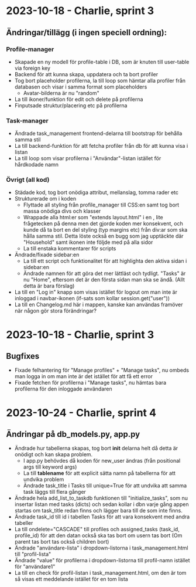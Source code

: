 # 2023-10-18 - Charlie, sprint 3
## Ändringar/tillägg (i ingen speciell ordning):

### Profile-manager
- Skapade en ny modell för profile-table i DB, som är knuten till user-table via foreign key
- Backend för att kunna skapa, uppdatera och ta bort profiler
- Tog bort placeholder profilerna, la till loop som hämtar alla profiler från databasen och visar i samma format som placeholders
    - Avatar-bilderna är nu "random"
- La till ikoner/funktion för edit och delete på profilerna
- Finputsade struktur/placering etc på profilerna

### Task-manager
- Ändrade task_management frontend-delarna till bootstrap för behålla samma stil
- La till backend-funktion för att fetcha profiler från db för att kunna visa i listan
- La till loop som visar profilerna i "Användar"-listan istället för hårdkodade namn

### Övrigt (all kod)
- Städade kod, tog bort onödiga attribut, mellanslag, tomma rader etc
- Strukturerade om i koden
    - Flyttade all styling från profile_manager till CSS:en samt tog bort massa onödiga divs och klasser
    - Wrappade alla html:er som "extends layout.html" i en <body class="body">, lite frågetecken på denna men det gjorde koden mer konsekvent, och kunde då ta bort en del styling (typ margins etc) från div:ar som ska hålla samma stil. Detta löste också en bugg som jag upptäckte där "Household" samt ikonen inte följde med på alla sidor
    - La till enstaka kommentarer för scripts
- Ändrade/fixade sidebar:en
    - La till ett script och funktionalitet för att highlighta den aktiva sidan i sidebar:en
    - Ändrade namnen för att göra det mer lättläst och tydligt. "Tasks" är nu "Home", eftersom det är den första sidan man ska se ändå. (Allt detta är bara förslag)
- La till en "Log in" knapp som visas istället för logout om man inte är inloggad i navbar-ikonen (if-sats som kollar session.get("user"))
- La till en Changelog.md här i mappen, kanske kan användas framöver när någon gör stora förändringar?

# 2023-10-18 - Charlie, sprint 3
## Bugfixes
- Fixade felhantering för "Manage profiles" + "Manage tasks", nu ombeds man logga in om man inte är det istället för att få ett error
- Fixade fetchen för profilerna i "Manage tasks", nu hämtas bara profilerna för den inloggade användaren

# 2023-10-24 - Charlie, sprint 4
## Ändringar på db_models.py, app.py
- Ändrade hur tabellerna skapas, tog bort __init__ delarna helt då detta är onödigt och kan skapa problem.
    - I app.py behövdes då koden för new_user ändras (från positional args till keyword args)
    - La till __tablename__ för att explicit sätta namn på tabellerna för att undvika problem
    - Ändrade task_title i Tasks till unique=True för att undvika att samma task läggs till flera gånger
- Ändrade hela add_list_to_taskdb funktionen till "initialize_tasks", 
som nu insertar listan med tasks (dicts) och sedan kollar i dbn varje gång appen startas om task_title redan finns och lägger bara till de som inte finns.
- Ändrade task_id till id i tabellen Tasks för att vara konsekvent med andra tabeller
- La till ondelete="CASCADE" till profiles och assigned_tasks (task_id, profile_id) för att den datan också ska tas bort om usern tas bort (Om parent tas bort tas också children bort)
- Ändrade "användare-lista" i dropdown-listorna i task_management.html till "profil-lista"
- Ändrade "value" för profilerna i dropdown-listorna till profil-namn istället för "användare1"
- La till en check för profil-listan i task_management.html, om den är tom så visas ett meddelande istället för en tom lista
